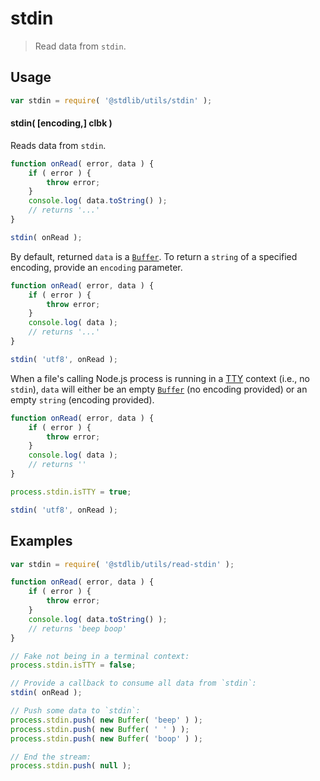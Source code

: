 # stdin

> Read data from `stdin`.


<section class="usage">

## Usage

``` javascript
var stdin = require( '@stdlib/utils/stdin' );
```

#### stdin( \[encoding,\] clbk )

Reads data from `stdin`.

``` javascript
function onRead( error, data ) {
    if ( error ) {
        throw error;
    }
    console.log( data.toString() );
    // returns '...'
}

stdin( onRead );
```

By default, returned `data` is a [`Buffer`][buffer]. To return a `string` of a specified encoding, provide an `encoding` parameter.

``` javascript
function onRead( error, data ) {
    if ( error ) {
        throw error;
    }
    console.log( data );
    // returns '...'
}

stdin( 'utf8', onRead );
```

When a file's calling Node.js process is running in a [TTY][tty] context (i.e., no `stdin`), `data` will either be an empty [`Buffer`][buffer] (no encoding provided) or an empty `string` (encoding provided).

``` javascript
function onRead( error, data ) {
    if ( error ) {
        throw error;
    }
    console.log( data );
    // returns ''
}

process.stdin.isTTY = true;

stdin( 'utf8', onRead );
```

</section>

<!-- /.usage -->


<section class="examples">

## Examples

``` javascript
var stdin = require( '@stdlib/utils/read-stdin' );

function onRead( error, data ) {
    if ( error ) {
        throw error;
    }
    console.log( data.toString() );
    // returns 'beep boop'
}

// Fake not being in a terminal context:
process.stdin.isTTY = false;

// Provide a callback to consume all data from `stdin`:
stdin( onRead );

// Push some data to `stdin`:
process.stdin.push( new Buffer( 'beep' ) );
process.stdin.push( new Buffer( ' ' ) );
process.stdin.push( new Buffer( 'boop' ) );

// End the stream:
process.stdin.push( null );
```

</section>

<!-- /.examples -->


<section class="links">

[buffer]: https://nodejs.org/api/buffer.html
[tty]: https://nodejs.org/api/tty.html#tty_tty

</section>

<!-- /.links -->
